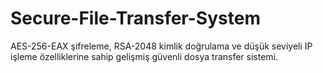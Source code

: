 # Secure-File-Transfer-System
AES-256-EAX şifreleme, RSA-2048 kimlik doğrulama ve düşük seviyeli IP işleme özelliklerine sahip gelişmiş güvenli dosya transfer sistemi.
